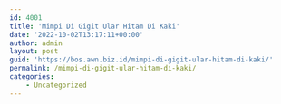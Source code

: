 ```yaml
---
id: 4001
title: 'Mimpi Di Gigit Ular Hitam Di Kaki'
date: '2022-10-02T13:17:11+00:00'
author: admin
layout: post
guid: 'https://bos.awn.biz.id/mimpi-di-gigit-ular-hitam-di-kaki/'
permalink: /mimpi-di-gigit-ular-hitam-di-kaki/
categories:
    - Uncategorized
---
```


